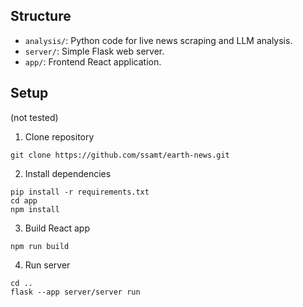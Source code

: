## Structure
 - `analysis/`: Python code for live news scraping and LLM analysis.
 - `server/`: Simple Flask web server.
 - `app/`: Frontend React application.

## Setup
(not tested)
1. Clone repository
```
git clone https://github.com/ssamt/earth-news.git
```
2. Install dependencies
```
pip install -r requirements.txt
cd app
npm install
```
3. Build React app
```
npm run build
```
4. Run server
```
cd ..
flask --app server/server run
```
